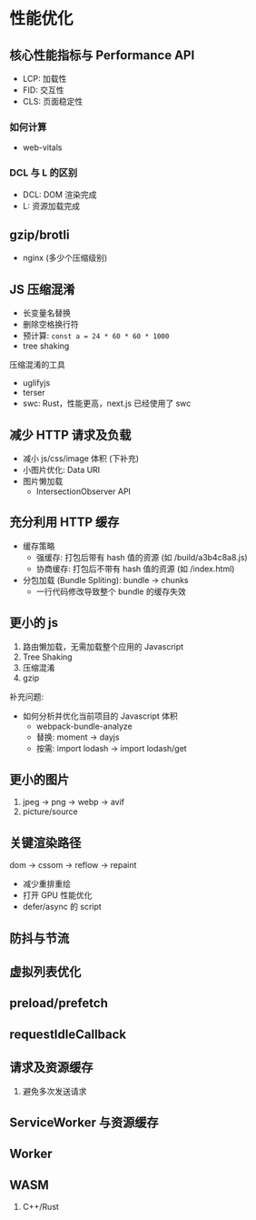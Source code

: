 # 性能优化

## 核心性能指标与 Performance API

+ LCP: 加载性
+ FID: 交互性
+ CLS: 页面稳定性

### 如何计算

+ web-vitals

### DCL 与 L 的区别

+ DCL: DOM 渲染完成
+ L: 资源加载完成

## gzip/brotli

+ nginx (多少个压缩级别)

## JS 压缩混淆

+ 长变量名替换
+ 删除空格换行符
+ 预计算: `const a = 24 * 60 * 60 * 1000`
+ tree shaking

压缩混淆的工具

+ uglifyjs
+ terser
+ swc: Rust，性能更高，next.js 已经使用了 swc

## 减少 HTTP 请求及负载

+ 减小 js/css/image 体积 (下补充)
+ 小图片优化: Data URI
+ 图片懒加载
  + IntersectionObserver API

## 充分利用 HTTP 缓存

+ 缓存策略
  + 强缓存: 打包后带有 hash 值的资源 (如 /build/a3b4c8a8.js)
  + 协商缓存: 打包后不带有 hash 值的资源 (如 /index.html)
+ 分包加载 (Bundle Spliting): bundle -> chunks
  + 一行代码修改导致整个 bundle 的缓存失效

## 更小的 js

1. 路由懒加载，无需加载整个应用的 Javascript
1. Tree Shaking
1. 压缩混淆
1. gzip

补充问题:

+ 如何分析并优化当前项目的 Javascript 体积
  + webpack-bundle-analyze
  + 替换: moment -> dayjs
  + 按需: import lodash -> import lodash/get

## 更小的图片

1. jpeg -> png -> webp -> avif
1. picture/source


## 关键渲染路径

dom -> cssom -> reflow -> repaint

+ 减少重排重绘
+ 打开 GPU 性能优化
+ defer/async 的 script


## 防抖与节流

## 虚拟列表优化


## preload/prefetch

## requestIdleCallback

## 请求及资源缓存

1. 避免多次发送请求

## ServiceWorker 与资源缓存

## Worker

## WASM

1. C++/Rust